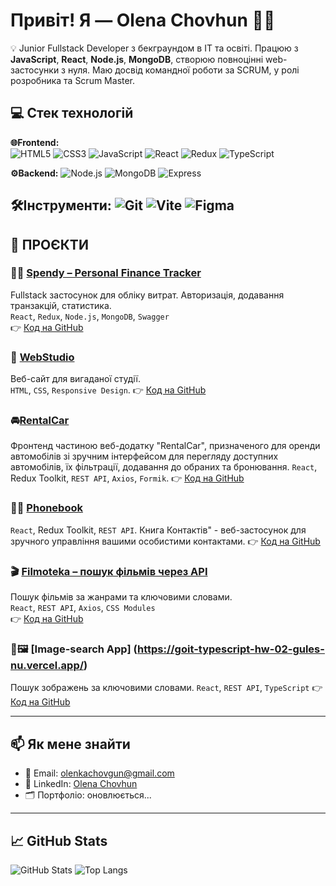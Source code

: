 # Привіт! Я — Olena Chovhun 👩‍💻

💡 Junior Fullstack Developer з бекграундом в IT та освіті. Працюю з **JavaScript**, **React**, **Node.js**, **MongoDB**, створюю повноцінні web-застосунки з нуля. Маю досвід командної роботи за SCRUM, у ролі розробника та Scrum Master.

## 💻 Стек технологій

**🌐Frontend:**  
![HTML5](https://img.shields.io/badge/-HTML5-E34F26?logo=html5&logoColor=fff) ![CSS3](https://img.shields.io/badge/-CSS3-1572B6?logo=css3&logoColor=fff) ![JavaScript](https://img.shields.io/badge/-JavaScript-F7DF1E?logo=javascript&logoColor=000)  ![React](https://img.shields.io/badge/-React-61DAFB?logo=react&logoColor=000) ![Redux](https://img.shields.io/badge/-Redux-764ABC?logo=redux&logoColor=fff)   ![TypeScript](https://img.shields.io/badge/-TypeScript-3178C6?logo=typescript&logoColor=fff)

**⚙️Backend:** 
![Node.js](https://img.shields.io/badge/-Node.js-339933?logo=node.js&logoColor=fff)  ![MongoDB](https://img.shields.io/badge/-MongoDB-47A248?logo=mongodb&logoColor=fff)  ![Express](https://img.shields.io/badge/-Express.js-000000?logo=express&logoColor=fff)

**🛠️Інструменти:** 
![Git](https://img.shields.io/badge/-Git-F05032?logo=git&logoColor=fff) ![Vite](https://img.shields.io/badge/-Vite-646CFF?logo=vite&logoColor=fff)  ![Figma](https://img.shields.io/badge/-Figma-F24E1E?logo=figma&logoColor=fff)
---

## 🚀 ПРОЄКТИ

### 💸🧾 [Spendy – Personal Finance Tracker](https://project-5-frontend-pink.vercel.app/login)
Fullstack застосунок для обліку витрат. Авторизація, додавання транзакцій, статистика.  
`React`, `Redux`, `Node.js`, `MongoDB`, `Swagger`  
👉 [Код на GitHub](https://github.com/sonyaaa-h/project-5-frontend)

### 🎨 [WebStudio](https://olenkachovgun.github.io/goit-markup-hw-06/)
Веб-сайт для вигаданої студії.  
`HTML`, `CSS`, `Responsive Design`. 
👉 [Код на GitHub](https://github.com/olenkachovgun/goit-markup-hw-06)

### 🚘[RentalCar](https://rental-car-sandy.vercel.app/)
Фронтенд частиною веб-додатку "RentalCar", призначеного для оренди автомобілів зі зручним інтерфейсом для перегляду доступних автомобілів, їх фільтрації, додавання до обраних та бронювання.
`React`, Redux Toolkit, `REST API`, `Axios`, `Formik`.
👉 [Код на GitHub](https://github.com/olenkachovgun/RentalCar)

### 📖📞 [Phonebook](https://goit-react-hw-08-smoky-ten.vercel.app/)
`React`, Redux Toolkit, `REST API`.
Книга Контактів" - веб-застосунок для зручного управління вашими особистими контактами.
👉 [Код на GitHub](https://github.com/olenkachovgun/Phonebook-react)

### 🎬 [Filmoteka – пошук фільмів через API](https://goit-react-hw-05-seven-sable.vercel.app/)
Пошук фільмів за жанрами та ключовими словами.  
`React`, `REST API`, `Axios`, `CSS Modules`  
👉 [Код на GitHub](https://github.com/olenkachovgun/goit-react-hw-05-movies)

### 🎨🖼️ [Image-search App] (https://goit-typescript-hw-02-gules-nu.vercel.app/)
Пошук зображень за ключовими словами.
`React`, `REST API`, `TypeScript`
👉 [Код на GitHub](https://github.com/olenkachovgun/Image-search-TypeScript)

---
## 📫 Як мене знайти

- 📧 Email: [olenkachovgun@gmail.com](mailto:olenkachovgun@gmail.com)
- 💼 LinkedIn: [Olena Chovhun](https://www.linkedin.com/in/olena-chovhun-9a554b1b4/)
- 🗂 Портфоліо: оновлюється...

---

## 📈 GitHub Stats

![GitHub Stats](https://github-readme-stats.vercel.app/api?username=olenkachovgun&show_icons=true&theme=radical)
![Top Langs](https://github-readme-stats.vercel.app/api/top-langs/?username=olenkachovgun&layout=compact&theme=radical)
